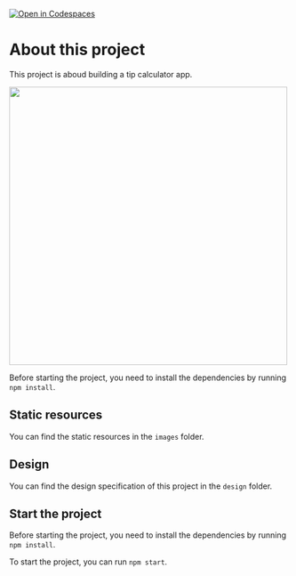 [![Open in Codespaces](https://classroom.github.com/assets/launch-codespace-2972f46106e565e64193e422d61a12cf1da4916b45550586e14ef0a7c637dd04.svg)](https://classroom.github.com/open-in-codespaces?assignment_repo_id=15741840)
# About this project

This project is aboud building a tip calculator app. 

<img src="./design/desktop-design-completed.jpg" width="500" />

Before starting the project, you need to install the dependencies by running `npm install`.

## Static resources

You can find the static resources in the `images` folder.

## Design

You can find the design specification of this project in the `design` folder.

## Start the project

Before starting the project, you need to install the dependencies by running `npm install`.

To start the project, you can run `npm start`.
